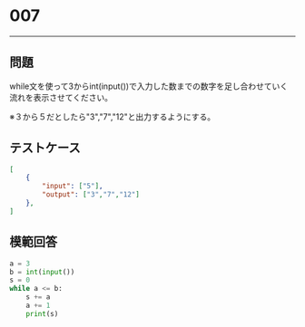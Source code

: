 # 007

---
## 問題

while文を使って3からint(input())で入力した数までの数字を足し合わせていく流れを表示させてください。

※３から５だとしたら"3","7","12"と出力するようにする。

## テストケース

```json
[
	{
		"input": ["5"],
		"output": ["3","7","12"]
  	},
]
```

## 模範回答
```python
a = 3
b = int(input())
s = 0
while a <= b:
	s += a
	a += 1
	print(s)
```